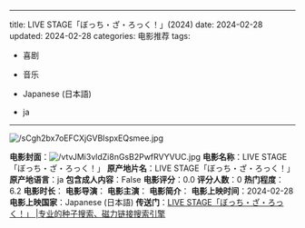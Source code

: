 
---
title: LIVE STAGE「ぼっち・ざ・ろっく！」(2024)
date: 2024-02-28
updated: 2024-02-28
categories: 电影推荐
tags:

- 喜剧
- 音乐

- Japanese (日本語)
- ja
---

<img src="https://image.tmdb.org/t/p/original/sCgh2bx7oEFCXjGVBIspxEQsmee.jpg" alt="/sCgh2bx7oEFCXjGVBIspxEQsmee.jpg" title="/sCgh2bx7oEFCXjGVBIspxEQsmee.jpg">

**电影封面**：<img src="https://image.tmdb.org/t/p/w200/vtvJMi3vldZi8nGsB2PwfRVYVUC.jpg" alt="/vtvJMi3vldZi8nGsB2PwfRVYVUC.jpg" title="/vtvJMi3vldZi8nGsB2PwfRVYVUC.jpg">
**电影名称**：LIVE STAGE「ぼっち・ざ・ろっく！」
**原产地片名**：LIVE STAGE「ぼっち・ざ・ろっく！」
**原产地语言**：ja
**包含成人内容**：False
**电影评分**：0.0
**评分人数**：0
**热门程度**：6.2
**电影时长**：
**电影导演**：
**电影主演**：
**电影简介**：
**电影上映时间**：2024-02-28
**电影上映国家**：Japanese (日本語)
**传送门**：[LIVE STAGE「ぼっち・ざ・ろっく！」 |专业的种子搜索、磁力链接搜索引擎](https://movie.amd794.com:2083/?search=LIVE%20STAGE%E3%80%8C%E3%81%BC%E3%81%A3%E3%81%A1%E3%83%BB%E3%81%96%E3%83%BB%E3%82%8D%E3%81%A3%E3%81%8F%EF%BC%81%E3%80%8D&ordering=&mode=match_phrase&page_size=10&page=1)

